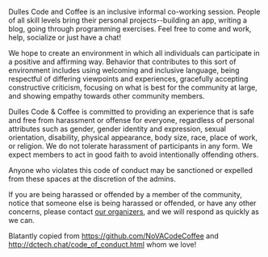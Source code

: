 Dulles Code and Coffee is an inclusive informal co-working session. People of all skill levels bring their personal projects--building an app, writing a blog, going through programming exercises. Feel free to come and work, help, socialize or just have a chat!

We hope to create an environment in which all individuals can participate in a positive and affirming way. Behavior that contributes to this sort of environment includes using welcoming and inclusive language, being respectful of differing viewpoints and experiences, gracefully accepting constructive criticism, focusing on what is best for the community at large, and showing empathy towards other community members.

Dulles Code & Coffee is committed to providing an experience that is safe and free from harassment or offense for everyone, regardless of personal attributes such as gender, gender identity and expression, sexual orientation, disability, physical appearance, body size, race, place of work, or religion. We do not tolerate harassment of participants in any form. We expect members to act in good faith to avoid intentionally offending others.

Anyone who violates this code of conduct may be sanctioned or expelled from these spaces at the discretion of the admins.

If you are being harassed or offended by a member of the community, notice that someone else is being harassed or offended, or have any other concerns, please contact [our organizers](https://github.com/orgs/DullesCodeCoffee/teams/organizers/members), and we will respond as quickly as we can.

Blatantly copied from https://github.com/NoVACodeCoffee and http://dctech.chat/code_of_conduct.html whom we love!
